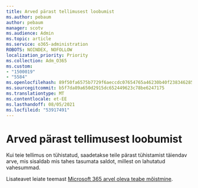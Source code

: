 ```yaml
---
title: Arved pärast tellimusest loobumist
ms.author: pebaum
author: pebaum
manager: scotv
ms.audience: Admin
ms.topic: article
ms.service: o365-administration
ROBOTS: NOINDEX, NOFOLLOW
localization_priority: Priority
ms.collection: Adm_O365
ms.custom:
- "1500019"
- "5584"
ms.openlocfilehash: 89f50fa6575b7729f6aeccdc07654765a46230b40f238346285acfa9431138e0
ms.sourcegitcommit: b5f7da89a650d2915dc652449623c78be6247175
ms.translationtype: MT
ms.contentlocale: et-EE
ms.lasthandoff: 08/05/2021
ms.locfileid: "53917491"
---
```

# <a name="billed-after-canceling-subscription"></a>Arved pärast tellimusest loobumist

Kui teie tellimus on tühistatud, saadetakse teile pärast tühistamist täiendav arve, mis sisaldab mis tahes tasumata saldot, millest on lahutatud vahesummad.

Lisateavet leiate teemast [Microsoft 365 arvel oleva teabe mõistmine](https://docs.microsoft.com/microsoft-365/commerce/billing-and-payments/understand-your-invoice2).
